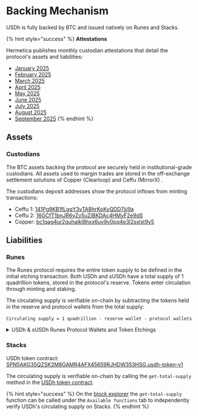 # Backing Mechanism

USDh is fully backed by BTC and issued natively on Runes and Stacks.

{% hint style="success" %}
**Attestations**

Hermetica publishes monthly custodian attestations that detail the protocol's assets and liabilities:

- [January 2025](https://www.blog.hermetica.fi/p/custodian-attestations-of-assets-backing-usdh-january-2025)
- [February 2025](https://www.blog.hermetica.fi/p/custodian-attestations-of-assets-backing-usdh-february-2025)
- [March 2025](https://www.blog.hermetica.fi/p/custodian-attestations-of-assets-backing-usdh-march-2025)
- [April 2025](https://www.blog.hermetica.fi/p/custodian-attestations-of-assets-backing-usdh-april-2025)
- [May 2025](https://www.blog.hermetica.fi/p/custodian-attestations-of-assets-backing-usdh-may-2025)
- [June 2025](https://www.blog.hermetica.fi/p/custodian-attestations-of-assets-backing-usdh-june-2025)
- [July 2025](https://www.blog.hermetica.fi/p/custodian-attestations-of-assets-backing-usdh-july-2025)
- [August 2025](https://www.blog.hermetica.fi/p/custodian-attestations-of-assets-backing-usdh-august-2025)
- [September 2025](https://www.blog.hermetica.fi/p/custodian-attestations-of-assets-backing-usdh-september-2025)
  {% endhint %}

## Assets

### Custodians

The BTC assets backing the protocol are securely held in institutional-grade custodians. All assets used to margin trades are stored in the off-exchange settlement solutions of Copper (Clearloop) and Ceffu (MirrorX) .

The custodians deposit addresses show the protocol inflows from minting transactions:

- Ceffu 1: [141Pg9KB1fLgqY3vTABhrKoKyQDD7jjj9a](https://mempool.space/address/141Pg9KB1fLgqY3vTABhrKoKyQDD7jjj9a)
- Ceffu 2: [16GCfT1bnJR6yZy5uZiBKDAc4HMyF2e9dS](https://mempool.space/address/16GCfT1bnJR6yZy5uZiBKDAc4HMyF2e9dS)
- Copper: [bc1qag4ur2guhalkl8hxx6uy9v0pq4e3l2sxlst9v5](https://mempool.space/address/bc1qag4ur2guhalkl8hxx6uy9v0pq4e3l2sxlst9v5)

## Liabilities

### Runes

The Runes protocol requires the entire token supply to be defined in the initial etching transaction. Both USDh and sUSDh have a total supply of 1 quadrillion tokens, stored in the protocol's reserve. Tokens enter circulation through minting and staking.

The circulating supply is verifiable on-chain by subtracting the tokens held in the reserve and protocol wallets from the total supply:\
\
`Circulating supply = 1 quadrillion - reserve wallet - protocol wallets`

<details>

<summary>USDh &#x26; sUSDh Runes Protocol Wallets and Token Etchings</summary>

**Protocol Wallets**

- Reserve Wallet: [bc1q24t48s4lyks0309u9arqtqcrj5txc73pf6xfuxcfdgznz92wewvs8lr8re](https://ordinals.com/address/bc1q24t48s4lyks0309u9arqtqcrj5txc73pf6xfuxcfdgznz92wewvs8lr8re)
- Protocol Wallet 1: [bc1ppd9xd0dgnt88wfxv4fudy407y4mvq8ar62r5xw9yrlzsfxxcr96sskfd2w](https://ordinals.com/address/bc1ppd9xd0dgnt88wfxv4fudy407y4mvq8ar62r5xw9yrlzsfxxcr96sskfd2w)
- Protocol Wallet 2: [bc1p7s7qa93gckae09lmvxpqm6j7xeva6a0pstu53397s7te86jeygxss0f0a4](https://ordinals.com/address/bc1p7s7qa93gckae09lmvxpqm6j7xeva6a0pstu53397s7te86jeygxss0f0a4)

**Token Etchings**

- USDh Token Etching: [USDH•USDH•USDH•USDH](https://ordinals.com/rune/USDH%E2%80%A2USDH%E2%80%A2USDH%E2%80%A2USDH)
- sUSDH Token Etching: [SUSDH•SUSDH•SUSDH•SUSDH](https://ordinals.com/rune/SUSDH%E2%80%A2SUSDH%E2%80%A2SUSDH%E2%80%A2SUSDH)

</details>

### Stacks

USDh token contract: [SPN5AKG35QZSK2M8GAMR4AFX45659RJHDW353HSG.usdh-token-v1](https://explorer.hiro.so/txid/SPN5AKG35QZSK2M8GAMR4AFX45659RJHDW353HSG.usdh-token-v1?chain=mainnet)

The circulating supply is verifiable on-chain by calling the `get-total-supply` method in the [USDh token contract](https://explorer.hiro.so/txid/SPN5AKG35QZSK2M8GAMR4AFX45659RJHDW353HSG.usdh-token-v1?chain=mainnet).

{% hint style="success" %}
On the [block explorer](https://explorer.hiro.so/txid/SPN5AKG35QZSK2M8GAMR4AFX45659RJHDW353HSG.susdh-token-v1?chain=mainnet) the `get-total-supply` function can be called under the `Available functions` tab to independently verify USDh's circulating supply on Stacks.
{% endhint %}
